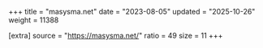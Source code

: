 +++
title = "masysma.net"
date = "2023-08-05"
updated = "2025-10-26"
weight = 11388

[extra]
source = "https://masysma.net/"
ratio = 49
size = 11
+++
